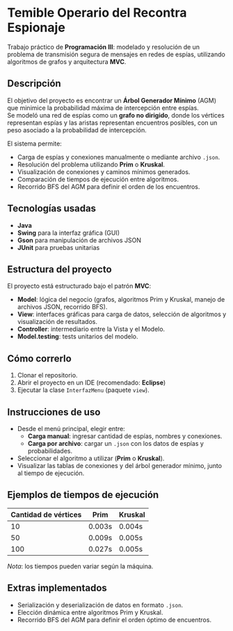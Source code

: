 # Temible Operario del Recontra Espionaje

Trabajo práctico de **Programación III**: modelado y resolución de un problema de transmisión segura de mensajes en redes de espías, utilizando algoritmos de grafos y arquitectura **MVC**.

## Descripción

El objetivo del proyecto es encontrar un **Árbol Generador Mínimo** (AGM) que minimice la probabilidad máxima de intercepción entre espías.  
Se modeló una red de espías como un **grafo no dirigido**, donde los vértices representan espías y las aristas representan encuentros posibles, con un peso asociado a la probabilidad de intercepción.

El sistema permite:

- Carga de espías y conexiones manualmente o mediante archivo `.json`.
- Resolución del problema utilizando **Prim** o **Kruskal**.
- Visualización de conexiones y caminos mínimos generados.
- Comparación de tiempos de ejecución entre algoritmos.
- Recorrido BFS del AGM para definir el orden de los encuentros.

## Tecnologías usadas

- **Java**  
- **Swing** para la interfaz gráfica (GUI)  
- **Gson** para manipulación de archivos JSON  
- **JUnit** para pruebas unitarias

## Estructura del proyecto

El proyecto está estructurado bajo el patrón **MVC**:

- **Model**: lógica del negocio (grafos, algoritmos Prim y Kruskal, manejo de archivos JSON, recorrido BFS).
- **View**: interfaces gráficas para carga de datos, selección de algoritmos y visualización de resultados.
- **Controller**: intermediario entre la Vista y el Modelo.
- **Model.testing**: tests unitarios del modelo.

## Cómo correrlo

1. Clonar el repositorio.
2. Abrir el proyecto en un IDE (recomendado: **Eclipse**)
3. Ejecutar la clase `InterfazMenu` (paquete `view`).

## Instrucciones de uso

- Desde el menú principal, elegir entre:
  - **Carga manual**: ingresar cantidad de espías, nombres y conexiones.
  - **Carga por archivo**: cargar un `.json` con los datos de espías y probabilidades.
- Seleccionar el algoritmo a utilizar (**Prim** o **Kruskal**).
- Visualizar las tablas de conexiones y del árbol generador mínimo, junto al tiempo de ejecución.

## Ejemplos de tiempos de ejecución

| Cantidad de vértices | Prim | Kruskal |
|----------------------|------|---------|
| 10                   | 0.003s | 0.004s |
| 50                   | 0.009s | 0.005s |
| 100                  | 0.027s | 0.005s |

*Nota*: los tiempos pueden variar según la máquina.

## Extras implementados

- Serialización y deserialización de datos en formato `.json`.
- Elección dinámica entre algoritmos Prim y Kruskal.
- Recorrido BFS del AGM para definir el orden óptimo de encuentros.
